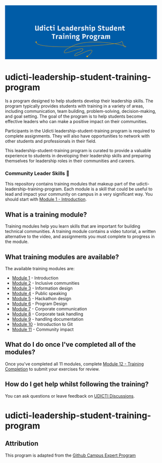 
![](assets/images/program-head-picture.png)

# udicti-leadership-student-training-program

Is a program designed to help students develop their leadership skills. The program typically provides students with training in a variety of areas, including communication, team building, problem-solving, decision-making, and goal setting. The goal of the program is to help students become effective leaders who can make a positive impact on their communities.

Participants in the Udicti leadership-student-training program is required to complete assignments. They will also have opportunities to network with other students and professionals in their field.

This leadership-student-training program is curated to provide a valuable experience to students  in developing their leadership skills and preparing themselves for leadership roles in their communities and careers.

### Community Leader Skills 🚩

This repository contains training modules that makeup part of the udicti-leadership-training-program. Each module is a skill that could be useful to lead and impact your community on campus in a very significant way. You should start with [Module 1 - Introduction](/01-introduction).

## What is a training module?

Training modules help you learn skills that are important for building technical communities. A training module contains a video tutorial, a written alternative to the video, and assignments you must complete to progress in the module.

## What training modules are available?

The available training modules are:

-   [Module 1](01-introduction) - Introduction 
-   [Module 2](02-inclusive-communities) - Inclusive communities
-   [Module 3](03-information-design) - Information design
-   [Module 4](04-public-speaking) - Public speaking
-   [Module 5](05-hackathon-design) - Hackathon design
-   [Module 6](06-program-design) - Program Design
-   [Module 7](07-corporate-communication) - Corporate communication
-   [Module 8](08-corporate-task-handling) - Corporate task handling
-   [Module 9](09-handling-documentation) - handling documentation
-   [Module 10](10-introduction-to-git) - Introduction to Git
-   [Module 11](11-community-impact) - Community impact

## What do I do once I've completed all of the modules?

Once you've completed all 11 modules, complete [Module 12 - Training Completion](12-training-completion) to submit your exercises for review. 

## How do I get help whilst following the training?

You can ask questions or leave feedback on [UDICTI Discussions](https://github.com/udictihub/udicti-leadership-student-training-program/discussions/1).
# udicti-leadership-student-training-program


## Attribution 

This program is adapted from the [Github Campus Expert Program](https://education.github.com/experts)

